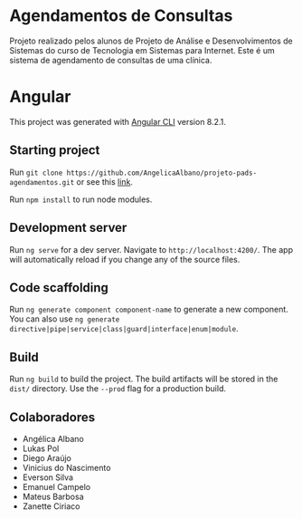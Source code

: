 # Agendamentos de Consultas
Projeto realizado pelos alunos de Projeto de Análise e Desenvolvimentos de Sistemas do curso de Tecnologia em Sistemas para Internet. Este é um sistema de agendamento de consultas de uma clínica.


# Angular

This project was generated with [Angular CLI](https://github.com/angular/angular-cli) version 8.2.1.

## Starting project

Run `git clone https://github.com/AngelicaAlbano/projeto-pads-agendamentos.git` or see this [link](https://gist.github.com/alexpchin/102854243cd066f8b88e).

Run `npm install` to run node modules.

## Development server

Run `ng serve` for a dev server. Navigate to `http://localhost:4200/`. The app will automatically reload if you change any of the source files.

## Code scaffolding

Run `ng generate component component-name` to generate a new component. You can also use `ng generate directive|pipe|service|class|guard|interface|enum|module`.

## Build

Run `ng build` to build the project. The build artifacts will be stored in the `dist/` directory. Use the `--prod` flag for a production build.



## Colaboradores

* Angélica Albano
* Lukas Pol
* Diego Araújo
* Vinicius do Nascimento
* Everson Silva
* Emanuel Campelo
* Mateus Barbosa
* Zanette Ciriaco
